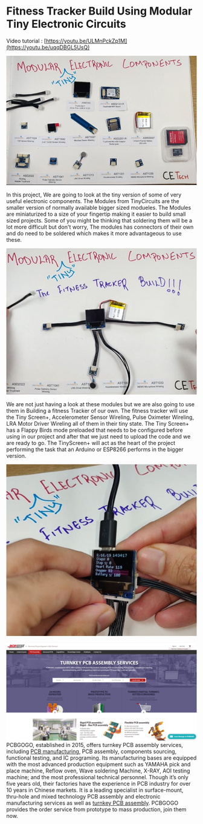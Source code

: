 # Fitness Tracker Build Using Modular Tiny Electronic Circuits 

Video tutorial : [https://youtu.be/ULMnPckZp1M](https://youtu.be/uqqDBGL5UsQ)

![alt text](https://github.com/akarsh98/TinyScreen-Tutorial/blob/main/TinyCircuits/1.JPG)

In this project, We are going to look at the tiny version of some of very useful electronic components. The Modules from TinyCircuits are the smaller version of normally available bigger sized modueles. The Modules are miniaturized to a size of your fingertip making it easier to build small sized projects. Some of you might be thinking that soldering them will be a lot more difficult but don't worry, The modules has connectors of their own and do need to be soldered which makes it more advantageous to use these. 

![alt text](https://github.com/akarsh98/TinyScreen-Tutorial/blob/main/TinyCircuits/3.JPG)

We are not just having a look at these modules but we are also going to use them in Building a fitness Tracker of our own. The fitness tracker will use the Tiny Screen+, Accelerometer Sensor Wireling, Pulse Oximeter Wireling, LRA Motor Driver Wireling all of them in their tiny state. The Tiny Screen+ has a Flappy Birds mode preloaded that needs to be configured before using in our project and after that we just need to upload the code and we are ready to go. The TinyScreen+ will act as the heart of the project performing the task that an Arduino or ESP8266 performs in the bigger version. 

![alt text](https://github.com/akarsh98/TinyScreen-Tutorial/blob/main/TinyCircuits/7.JPG)

![alt text](https://github.com/akarsh98/LoRa-Remote-Controller/blob/master/LoRa%20Remote/Capture.PNG)
PCBGOGO, established in 2015, offers turnkey PCB assembly services, including [PCB manufacturing](https://www.pcbgogo.com/), PCB assembly, components sourcing, functional testing, and IC programing. 
Its manufacturing bases are equipped with the most advanced production equipment such as YAMAHA pick and place machine, Reflow oven, Wave soldering Machine, X-RAY, AOI testing machine; and the most professional technical personnel.
Though it’s only five years old, their factories have the experience in PCB industry for over 10 years in Chinese markets. It is a leading specialist in surface-mount, thru-hole and mixed technology PCB assembly and electronic manufacturing services as well as [turnkey PCB assembly](https://www.pcbgogo.com/pcb-assembly.html). 
PCBGOGO provides the order service from prototype to mass production, join them now.

